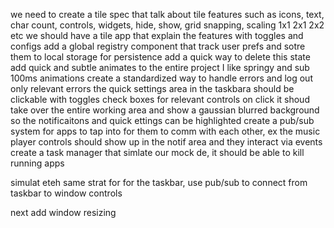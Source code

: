 we need to create a tile spec that talk about tile features such as icons, text, char count, controls, widgets, hide, show, grid snapping, scaling 1x1 2x1 2x2 etc
we should have a tile app that explain the features with toggles and configs
add a global registry component that track user prefs and sotre them to local storage for persistence
add a quick way to delete this state
add quick and subtle animates to the entire project
I like springy and sub 100ms animations
create a standardized way to handle errors and log out only relevant errors
the quick settings area in the taskbara should be clickable with toggles check boxes for relevant controls
on click it shoud take over the entire working area and show a gaussian blurred background so the notificaitons and quick ettings can be highlighted
create a pub/sub system for apps to tap into for them to comm with each other, ex the music player controls should show up in the notif area and they interact via events
create a task manager that simlate our mock de, it should be able to kill running apps

simulat eteh same strat for for the taskbar, use pub/sub to connect from taskbar to window controls

next add window resizing